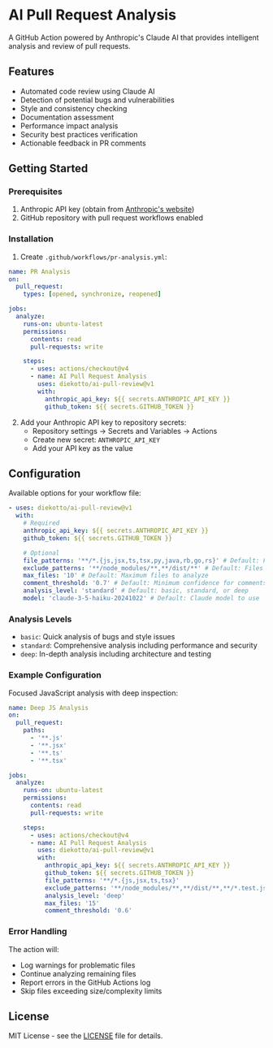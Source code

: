 # AI Pull Request Analysis

A GitHub Action powered by Anthropic's Claude AI that provides intelligent analysis and review of pull requests.

## Features

- Automated code review using Claude AI
- Detection of potential bugs and vulnerabilities
- Style and consistency checking
- Documentation assessment
- Performance impact analysis
- Security best practices verification
- Actionable feedback in PR comments

## Getting Started

### Prerequisites

1. Anthropic API key (obtain from [Anthropic's website](https://anthropic.com))
2. GitHub repository with pull request workflows enabled

### Installation

1. Create `.github/workflows/pr-analysis.yml`:

```yaml
name: PR Analysis
on:
  pull_request:
    types: [opened, synchronize, reopened]

jobs:
  analyze:
    runs-on: ubuntu-latest
    permissions:
      contents: read
      pull-requests: write

    steps:
      - uses: actions/checkout@v4
      - name: AI Pull Request Analysis
        uses: diekotto/ai-pull-review@v1
        with:
          anthropic_api_key: ${{ secrets.ANTHROPIC_API_KEY }}
          github_token: ${{ secrets.GITHUB_TOKEN }}
```

2. Add your Anthropic API key to repository secrets:
   - Repository settings → Secrets and Variables → Actions
   - Create new secret: `ANTHROPIC_API_KEY`
   - Add your API key as the value

## Configuration

Available options for your workflow file:

```yaml
- uses: diekotto/ai-pull-review@v1
  with:
    # Required
    anthropic_api_key: ${{ secrets.ANTHROPIC_API_KEY }}
    github_token: ${{ secrets.GITHUB_TOKEN }}

    # Optional
    file_patterns: '**/*.{js,jsx,ts,tsx,py,java,rb,go,rs}' # Default: Files to analyze
    exclude_patterns: '**/node_modules/**,**/dist/**' # Default: Files to exclude
    max_files: '10' # Default: Maximum files to analyze
    comment_threshold: '0.7' # Default: Minimum confidence for comments
    analysis_level: 'standard' # Default: basic, standard, or deep
    model: 'claude-3-5-haiku-20241022' # Default: Claude model to use
```

### Analysis Levels

- `basic`: Quick analysis of bugs and style issues
- `standard`: Comprehensive analysis including performance and security
- `deep`: In-depth analysis including architecture and testing

### Example Configuration

Focused JavaScript analysis with deep inspection:

```yaml
name: Deep JS Analysis
on:
  pull_request:
    paths:
      - '**.js'
      - '**.jsx'
      - '**.ts'
      - '**.tsx'

jobs:
  analyze:
    runs-on: ubuntu-latest
    permissions:
      contents: read
      pull-requests: write

    steps:
      - uses: actions/checkout@v4
      - name: AI Pull Request Analysis
        uses: diekotto/ai-pull-review@v1
        with:
          anthropic_api_key: ${{ secrets.ANTHROPIC_API_KEY }}
          github_token: ${{ secrets.GITHUB_TOKEN }}
          file_patterns: '**/*.{js,jsx,ts,tsx}'
          exclude_patterns: '**/node_modules/**,**/dist/**,**/*.test.js'
          analysis_level: 'deep'
          max_files: '15'
          comment_threshold: '0.6'
```

### Error Handling

The action will:

- Log warnings for problematic files
- Continue analyzing remaining files
- Report errors in the GitHub Actions log
- Skip files exceeding size/complexity limits

## License

MIT License - see the [LICENSE](LICENSE) file for details.
